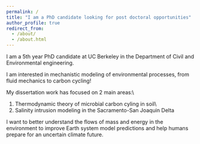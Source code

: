 ```yaml
---
permalink: /
title: "I am a PhD candidate looking for post doctoral opportunities"
author_profile: true
redirect_from: 
  - /about/
  - /about.html
---
```


I am a 5th year PhD candidate at UC Berkeley in the Department of Civil and Environmental engineering. 

I am interested in mechanistic modeling of environmental processes, from fluid mechanics to carbon cycling!

My dissertation work has focused on 2 main areas:\
1) Thermodynamic theory of microbial carbon cyling in soil\
2) Salinity intrusion modeling in the Sacramento-San Joaquin Delta

I want to better understand the flows of mass and energy in the environment to improve Earth system model predictions and help humans prepare for an uncertain climate future.